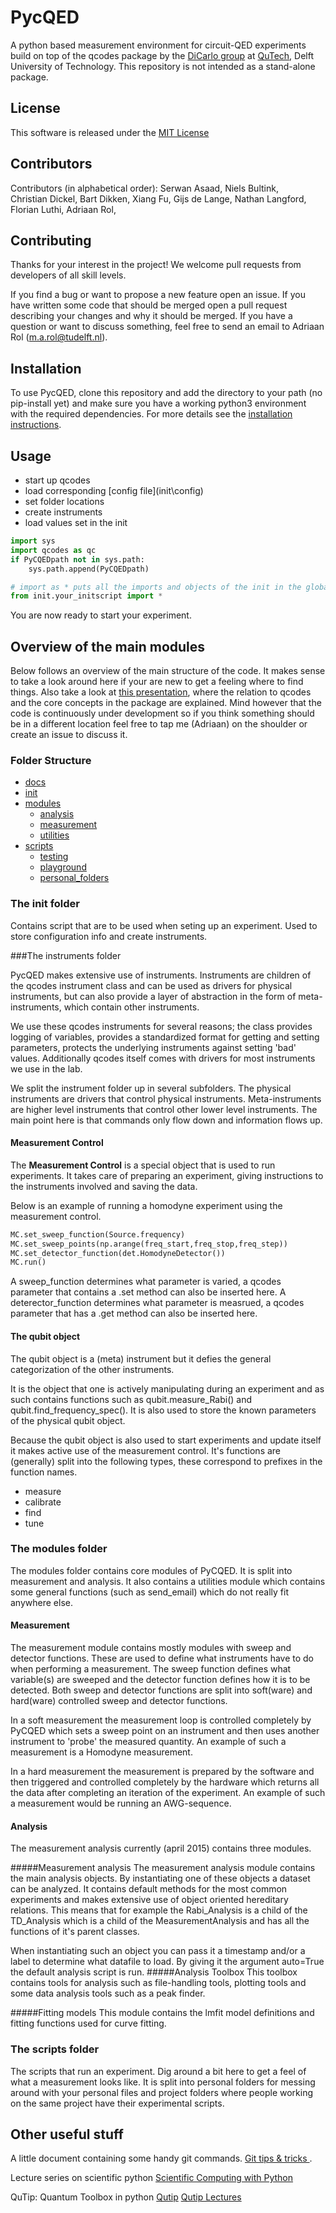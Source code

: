 # PycQED

A python based measurement environment for circuit-QED experiments build on top of the qcodes package by the [DiCarlo group](http://dicarlolab.tudelft.nl/) at [QuTech](http://qutech.nl/), Delft University of Technology. 
This repository is not intended as a stand-alone package. 

## License
This software is released under the [MIT License](LICENSE.md)

## Contributors 
Contributors (in alphabetical order):
Serwan Asaad, 
Niels Bultink,  
Christian Dickel,
Bart Dikken,
Xiang Fu, 
Gijs de Lange, 
Nathan Langford,   
Florian Luthi, 
Adriaan Rol,

## Contributing 
Thanks for your interest in the project! We welcome pull requests from developers of all skill levels. 

If you find a bug or want to propose a new feature open an issue. If you have written some code that should be merged open a pull request describing your changes and why it should be merged. 
If you have a question or want to discuss something, feel free to send an email to Adriaan Rol (m.a.rol@tudelft.nl).

## Installation

To use PycQED, clone this repository and add the directory to your path (no pip-install yet) and make sure you have a working python3 environment with the required dependencies. For more details see the [installation instructions](docs/install.md).

## Usage 

+ start up qcodes
+ load corresponding [config file](init\config\)
+ set folder locations
+ create instruments
+ load values set in the init

```python
import sys
import qcodes as qc
if PyCQEDpath not in sys.path:
    sys.path.append(PyCQEDpath)

# import as * puts all the imports and objects of the init in the global namespace
from init.your_initscript import *
```

You are now ready to start your experiment.

## Overview of the main modules
Below follows an overview of the main structure of the code. It makes sense to take a look around here if your are new to get a feeling where to find things. 
Also take a look at [this presentation](docs/160714_qcodes_meetup.pdf), where the relation to qcodes and the core concepts in the package are explained.
Mind however that the code is continuously under development so if you think something should be in a different location feel free to tap me (Adriaan) on the shoulder or create an issue to discuss it.

### Folder Structure
+ [docs](docs/)
+ [init](init/)
+ [modules](modules/)
  + [analysis](modules/analysis/)
  + [measurement](modules/measurement/)
  + [utilities](modules/utilities/)
+ [scripts](scripts/)
    + [testing](scripts/testing/)
    + [playground](scripts/playground/)
    + [personal_folders](scripts/personal_folders/)


### The init folder
Contains script that are to be used when seting up an experiment. Used to store configuration info and create instruments.

###The instruments folder

PycQED makes extensive use of instruments. Instruments are children of the qcodes instrument class and can be used as drivers for physical instruments,
but can also provide a layer of abstraction in the form of meta-instruments, which contain other instruments.

We use these qcodes instruments for several reasons; the class provides logging of variables, provides a standardized format for getting and setting parameters, protects the underlying instruments against setting 'bad' values. Additionally qcodes itself comes with drivers for most instruments we use in the lab.

We split the instrument folder up in several subfolders. The physical instruments are drivers that control physical instruments. Meta-instruments are higher level instruments that control other lower level instruments. The main point here is that commands only flow down and information flows up.

#### Measurement Control
The **Measurement Control** is a special object that is used to run experiments. It takes care of preparing an experiment, giving instructions to the instruments involved and saving the data.

Below is an example of running a homodyne experiment using the measurement control.

```python
MC.set_sweep_function(Source.frequency)
MC.set_sweep_points(np.arange(freq_start,freq_stop,freq_step))
MC.set_detector_function(det.HomodyneDetector())
MC.run()
```

A sweep_function determines what parameter is varied, a qcodes parameter that contains a .set method can also be inserted here. 
A deterector_function determines what parameter is measrued, a qcodes parameter that has a .get method can also be inserted here. 

#### The qubit object
The qubit object is a (meta) instrument but it defies the general categorization of the other instruments.

It is the object that one is actively manipulating during an experiment and as such contains functions such as qubit.measure_Rabi() and qubit.find_frequency_spec(). It is also used to store the known parameters of the physical qubit object.

Because the qubit object is also used to start experiments and update itself it makes active use of the measurement control.
It's functions are (generally) split into the following types, these correspond to prefixes in the function names.
* measure
* calibrate
* find
* tune

### The modules folder
The modules folder contains core modules of PyCQED. It is split into measurement and analysis. It also contains a utilities module which contains some general functions (such as send_email) which do not really fit anywhere else.

#### Measurement

The measurement module contains mostly modules with sweep and detector functions. These are used to define what instruments have to do when performing a measurement.
The sweep function defines what variable(s) are sweeped and the detector function defines how it is to be detected. Both sweep and detector functions are split into soft(ware) and hard(ware) controlled sweep and detector functions.

In a soft measurement the measurement loop is controlled completely by PyCQED which sets a sweep point on an instrument and then uses another instrument to 'probe' the measured quantity. An example of such a measurement is a Homodyne measurement.

In a hard measurement the measurement is prepared by the software and then triggered and controlled completely by the hardware which returns all the data after completing an iteration of the experiment. An example of such a measurement would be running an AWG-sequence.

#### Analysis
The measurement analysis currently (april 2015) contains three modules.

#####Measurement analysis
The measurement analysis module contains the main analysis objects. By instantiating one of these objects a dataset can be analyzed. It contains default methods for the most common experiments and makes extensive use of object oriented hereditary relations. This means that for example the Rabi_Analysis is a child of the TD_Analysis which is a child of the MeasurementAnalysis and has all the functions of it's parent classes.

When instantiating such an object you can pass it a timestamp and/or a label to determine what datafile to load. By giving it the argument auto=True the default analysis script is run.
#####Analysis Toolbox
This toolbox contains tools for analysis such as file-handling tools, plotting tools and some data analysis tools such as a peak finder.

#####Fitting models
This module contains the lmfit model definitions and fitting functions used for curve fitting.

### The scripts folder
The scripts that run an experiment. Dig around a bit here to get a feel of what a measurement looks like.
It is split into personal folders for messing around with your personal files and project folders where people working on the same project have their experimental scripts.

## Other useful stuff
A little document containing some handy git commands.
[Git tips & tricks ](docs/git_tips_and_tricks.md).

Lecture series on scientific python
[Scientific Computing with Python](https://github.com/jrjohansson/scientific-python-lectures)

QuTip: Quantum Toolbox in python
[Qutip](http://qutip.org/)
[Qutip Lectures](https://github.com/jrjohansson/scientific-python-lectures)
